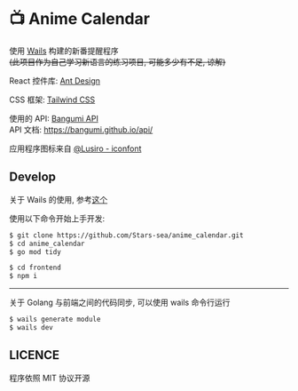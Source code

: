 # 📺 Anime Calendar

使用 [Wails](https://github.com/wailsapp/wails) 构建的新番提醒程序  
~~(此项目作为自己学习新语言的练习项目, 可能多少有不足, 谅解)~~

React 控件库: [Ant Design](https://ant.design/)

CSS 框架: [Tailwind CSS](https://www.tailwindcss.cn/)

使用的 API: [Bangumi API](https://github.com/bangumi/api)  
API 文档: <https://bangumi.github.io/api/>

应用程序图标来自 [@Lusiro - iconfont](https://www.iconfont.cn/user/detail?uid=46101&nid=f13abJwF2nW9)

## Develop

关于 Wails 的使用, 参考[这个](https://wails.io/zh-Hans/docs/gettingstarted/installation/)

使用以下命令开始上手开发:

```bash
$ git clone https://github.com/Stars-sea/anime_calendar.git
$ cd anime_calendar
$ go mod tidy

$ cd frontend
$ npm i
```

---

关于 Golang 与前端之间的代码同步, 可以使用 wails 命令行运行

```bash
$ wails generate module
$ wails dev
```

## LICENCE

程序依照 MIT 协议开源
